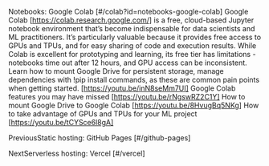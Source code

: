 Notebooks: Google Colab [#/colab?id=notebooks-google-colab] Google Colab [https://colab.research.google.com/] is a free, cloud-based Jupyter notebook environment that’s become indispensable for data scientists and ML practitioners. It’s particularly valuable because it provides free access to GPUs and TPUs, and for easy sharing of code and execution results. While Colab is excellent for prototyping and learning, its free tier has limitations - notebooks time out after 12 hours, and GPU access can be inconsistent. Learn how to mount Google Drive for persistent storage, manage dependencies with !pip install commands, as these are common pain points when getting started. [https://youtu.be/inN8seMm7UI] Google Colab features you may have missed [https://youtu.be/rNgswRZ2C1Y] How to mount Google Drive to Google Colab [https://youtu.be/8HvugBq5NKg] How to take advantage of GPUs and TPUs for your ML project [https://youtu.be/tCYSce6l8gA]

PreviousStatic hosting: GitHub Pages [#/github-pages]

NextServerless hosting: Vercel [#/vercel]